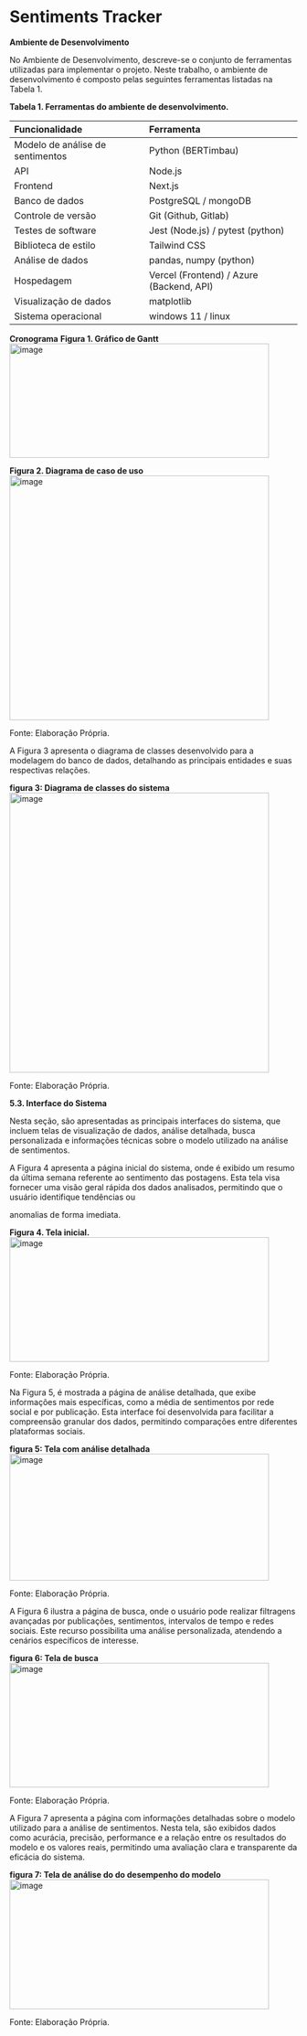 # Sentiments Tracker

**Ambiente de Desenvolvimento**

No Ambiente de Desenvolvimento, descreve-se o conjunto de ferramentas utilizadas para implementar o projeto. Neste trabalho, o ambiente de desenvolvimento é composto pelas seguintes ferramentas listadas na Tabela 1\.

**Tabela 1\. Ferramentas do ambiente de desenvolvimento.**

| Funcionalidade | Ferramenta |
| :---- | :---- |
| Modelo de análise de sentimentos | Python (BERTimbau) |
| API | Node.js |
| Frontend | Next.js |
| Banco de dados | PostgreSQL / mongoDB |
| Controle de versão | Git (Github, Gitlab) |
| Testes de software | Jest (Node.js) / pytest (python) |
| Biblioteca de estilo | Tailwind CSS |
| Análise de dados | pandas, numpy (python) |
| Hospedagem | Vercel (Frontend) / Azure (Backend, API)  |
| Visualização de dados | matplotlib |
| Sistema operacional | windows 11 / linux |

**Cronograma**
**Figura 1\. Gráfico de Gantt**  
<img width="454" height="200" alt="image" src="https://github.com/user-attachments/assets/bd5b5495-3c71-4de1-8c53-7677b2898e41" />


**Figura 2\. Diagrama de caso de uso**  
<img width="454" height="428" alt="image" src="https://github.com/user-attachments/assets/9caca902-eeb0-4e5b-8468-0a760210da76" />


Fonte: Elaboração Própria.

A Figura 3 apresenta o diagrama de classes desenvolvido para a modelagem do banco de dados, detalhando as principais entidades e suas respectivas relações.

**figura 3: Diagrama de classes do sistema**  
<img width="454" height="490" alt="image" src="https://github.com/user-attachments/assets/9e5f3e95-fb54-4442-b8a8-45117399d83f" />


Fonte: Elaboração Própria.

**5.3.  Interface do Sistema**

Nesta seção, são apresentadas as principais interfaces do sistema, que incluem telas de visualização de dados, análise detalhada, busca personalizada e informações técnicas sobre o modelo utilizado na análise de sentimentos.

A Figura 4 apresenta a página inicial do sistema, onde é exibido um resumo da última semana referente ao sentimento das postagens. Esta tela visa fornecer uma visão geral rápida dos dados analisados, permitindo que o usuário identifique tendências ou

anomalias de forma imediata.

**Figura 4\. Tela inicial.**  
<img width="454" height="218" alt="image" src="https://github.com/user-attachments/assets/4721dbe9-72f3-4752-990e-2d84342d5112" />


Fonte: Elaboração Própria.

Na Figura 5, é mostrada a página de análise detalhada, que exibe informações mais específicas, como a média de sentimentos por rede social e por publicação. Esta interface foi desenvolvida para facilitar a compreensão granular dos dados, permitindo comparações entre diferentes plataformas sociais.

**figura 5: Tela com análise detalhada**  
<img width="454" height="222" alt="image" src="https://github.com/user-attachments/assets/0ee3d66a-be88-412c-9a56-62ddc03169dc" />


Fonte: Elaboração Própria.

A Figura 6 ilustra a página de busca, onde o usuário pode realizar filtragens avançadas por publicações, sentimentos, intervalos de tempo e redes sociais. Este recurso possibilita uma análise personalizada, atendendo a cenários específicos de interesse.

**figura 6: Tela de busca**    
<img width="454" height="218" alt="image" src="https://github.com/user-attachments/assets/a35cda51-2fb9-455d-828d-001906a5f5dd" />


Fonte: Elaboração Própria.

A Figura 7 apresenta a página com informações detalhadas sobre o modelo utilizado para a análise de sentimentos. Nesta tela, são exibidos dados como acurácia, precisão, performance e a relação entre os resultados do modelo e os valores reais, permitindo uma avaliação clara e transparente da eficácia do sistema.

**figura 7: Tela de análise do do desempenho do modelo**  
<img width="454" height="227" alt="image" src="https://github.com/user-attachments/assets/fde17325-b037-4f2d-8bee-a84cd9beeff9" />


Fonte: Elaboração Própria.
